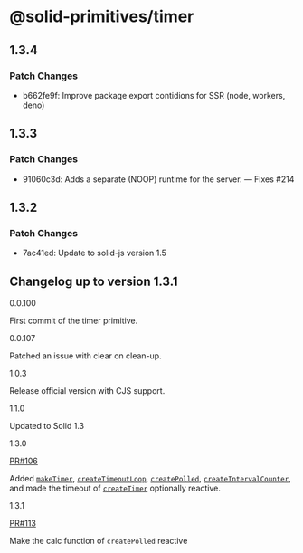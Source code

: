 # @solid-primitives/timer

## 1.3.4

### Patch Changes

- b662fe9f: Improve package export contidions for SSR (node, workers, deno)

## 1.3.3

### Patch Changes

- 91060c3d: Adds a separate (NOOP) runtime for the server. — Fixes #214

## 1.3.2

### Patch Changes

- 7ac41ed: Update to solid-js version 1.5

## Changelog up to version 1.3.1

0.0.100

First commit of the timer primitive.

0.0.107

Patched an issue with clear on clean-up.

1.0.3

Release official version with CJS support.

1.1.0

Updated to Solid 1.3

1.3.0

[PR#106](https://github.com/solidjs-community/solid-primitives/pull/106)

Added [`makeTimer`](#maketimer), [`createTimeoutLoop`](#createtimeoutloop), [`createPolled`](#createpolled), [`createIntervalCounter`](#createintervalcounter), and made the timeout of [`createTimer`](#createtimer) optionally reactive.

1.3.1

[PR#113](https://github.com/solidjs-community/solid-primitives/pull/113)

Make the calc function of `createPolled` reactive
